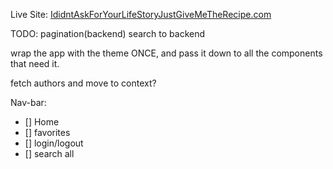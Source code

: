 Live Site: <a href="https://peppy-alpaca-9050d7.netlify.app/" target="_blank">IdidntAskForYourLifeStoryJustGiveMeTheRecipe.com</a>

TODO:
pagination(backend)
search to backend

wrap the app with the theme ONCE, and pass it down to all the components that need it.

fetch authors and move to context?

Nav-bar:

- [] Home
- [] favorites
- [] login/logout
- [] search all
